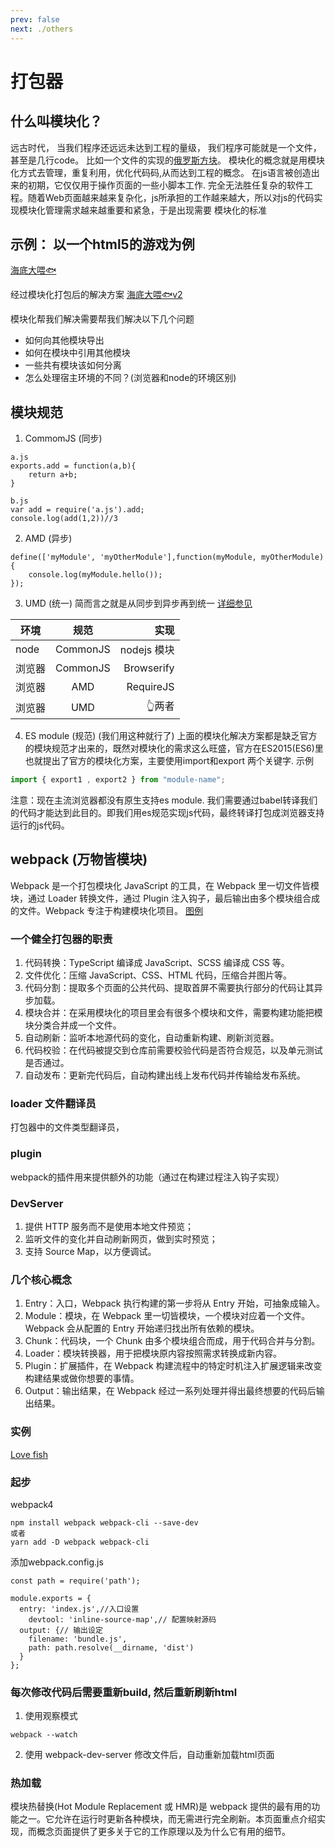```yaml
---
prev: false
next: ./others
---
```

# 打包器
## 什么叫模块化？
远古时代， 当我们程序还远远未达到工程的量级， 我们程序可能就是一个文件，甚至是几行code。
比如一个文件的实现的[俄罗斯方块](http://localhost:8080/blocks.html)。
模块化的概念就是用模块化方式去管理，重复利用，优化代码码,从而达到工程的概念。 在js语言被创造出来的初期，它仅仅用于操作页面的一些小脚本工作.
完全无法胜任复杂的软件工程。随着Web页面越来越来复杂化，js所承担的工作越来越大，所以对js的代码实现模块化管理需求越来越重要和紧急，于是出现需要
模块化的标准

## 示例： 以一个html5的游戏为例
[海底大喂🐟](http://localhost:8080/TinyHeart.html)

经过模块化打包后的解决方案
[海底大喂🐟v2](http://localhost:8080/TinyHeart_v2.html)

模块化帮我们解决需要帮我们解决以下几个问题
- 如何向其他模块导出
- 如何在模块中引用其他模块
- 一些共有模块该如何分离
- 怎么处理宿主环境的不同？(浏览器和node的环境区别)

## 模块规范

1. CommomJS (同步)
```
a.js
exports.add = function(a,b){
	return a+b;
}

b.js 
var add = require('a.js').add;
console.log(add(1,2))//3
```
2. AMD (异步)
```
define(['myModule', 'myOtherModule'],function(myModule, myOtherModule) {
	console.log(myModule.hello());
});
```
3. UMD (统一)
简而言之就是从同步到异步再到统一
[详细参见](https://75team.com/post/%E8%AF%91%E7%A5%9E%E9%A9%AC%E6%98%AFamd-commonjs-umd.html)

| 环境        | 规范           | 实现  |
| ------------- |:-------------:| -----:|
| node      | CommonJS | nodejs 模块 |
| 浏览器     | CommonJS      |   Browserify |
| 浏览器 | AMD |   RequireJS |
| 浏览器 | UMD |   👆两者 |

4. ES module (规范) (我们用这种就行了)
上面的模块化解决方案都是缺乏官方的模块规范才出来的，既然对模块化的需求这么旺盛，官方在ES2015(ES6)里也就提出了官方的模块化方案，主要使用import和export 两个关键字.
示例
```javascript
import { export1 , export2 } from "module-name";
```
注意：现在主流浏览器都没有原生支持es module. 我们需要通过babel转译我们的代码才能达到此目的。即我们用es规范实现js代码，最终转译打包成浏览器支持运行的js代码。

## webpack (万物皆模块)
Webpack 是一个打包模块化 JavaScript 的工具，在 Webpack 里一切文件皆模块，通过 Loader 转换文件，通过 Plugin 注入钩子，最后输出由多个模块组合成的文件。Webpack 专注于构建模块化项目。
[图例](http://webpack.wuhaolin.cn/1%E5%85%A5%E9%97%A8/img/1-2webpack.png)

### 一个健全打包器的职责
1. 代码转换：TypeScript 编译成 JavaScript、SCSS 编译成 CSS 等。
2. 文件优化：压缩 JavaScript、CSS、HTML 代码，压缩合并图片等。
3. 代码分割：提取多个页面的公共代码、提取首屏不需要执行部分的代码让其异步加载。
4. 模块合并：在采用模块化的项目里会有很多个模块和文件，需要构建功能把模块分类合并成一个文件。
5. 自动刷新：监听本地源代码的变化，自动重新构建、刷新浏览器。
6. 代码校验：在代码被提交到仓库前需要校验代码是否符合规范，以及单元测试是否通过。
7. 自动发布：更新完代码后，自动构建出线上发布代码并传输给发布系统。

### loader 文件翻译员
打包器中的文件类型翻译员，
### plugin
webpack的插件用来提供额外的功能（通过在构建过程注入钩子实现）

### DevServer
1. 提供 HTTP 服务而不是使用本地文件预览；
2. 监听文件的变化并自动刷新网页，做到实时预览；
3. 支持 Source Map，以方便调试。

### 几个核心概念
1. Entry：入口，Webpack 执行构建的第一步将从 Entry 开始，可抽象成输入。
2. Module：模块，在 Webpack 里一切皆模块，一个模块对应着一个文件。Webpack 会从配置的 Entry 开始递归找出所有依赖的模块。
3. Chunk：代码块，一个 Chunk 由多个模块组合而成，用于代码合并与分割。
4. Loader：模块转换器，用于把模块原内容按照需求转换成新内容。
5. Plugin：扩展插件，在 Webpack 构建流程中的特定时机注入扩展逻辑来改变构建结果或做你想要的事情。
6. Output：输出结果，在 Webpack 经过一系列处理并得出最终想要的代码后输出结果。

### 实例
[Love fish](https://github.com/TRUEJASONFANS/lovingFish)

### 起步
webpack4
```
npm install webpack webpack-cli --save-dev
或者
yarn add -D webpack webpack-cli
```
添加webpack.config.js

```
const path = require('path');

module.exports = {
  entry: 'index.js',//入口设置
	devtool: 'inline-source-map',// 配置映射源码
  output: {// 输出设定
    filename: 'bundle.js',
    path: path.resolve(__dirname, 'dist')
  }
};

```

### 每次修改代码后需要重新build, 然后重新刷新html
1. 使用观察模式
```
webpack --watch
```
2. 使用 webpack-dev-server
修改文件后，自动重新加载html页面

### 热加载
模块热替换(Hot Module Replacement 或 HMR)是 webpack 提供的最有用的功能之一。它允许在运行时更新各种模块，而无需进行完全刷新。本页面重点介绍实现，而概念页面提供了更多关于它的工作原理以及为什么它有用的细节。